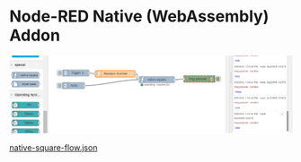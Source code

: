 # Node-RED Native (WebAssembly) Addon 

<p align="center">
<img src="https://github.com/phyunsj/node-red-native-addon/blob/master/node-red-contrib-nativesquare.png" width="600px"/>
</p>

[native-square-flow.json](https://github.com/phyunsj/node-red-native-addon/blob/master/node-red-native-addon-example.json)
